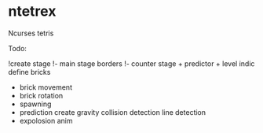 # ntetrex
Ncurses tetris 

Todo:

!create stage
!- main stage borders
!- counter stage + predictor + level indic
define bricks
- brick movement
- brick rotation
- spawning
- prediction
create gravity
collision detection
line detection
- expolosion anim

